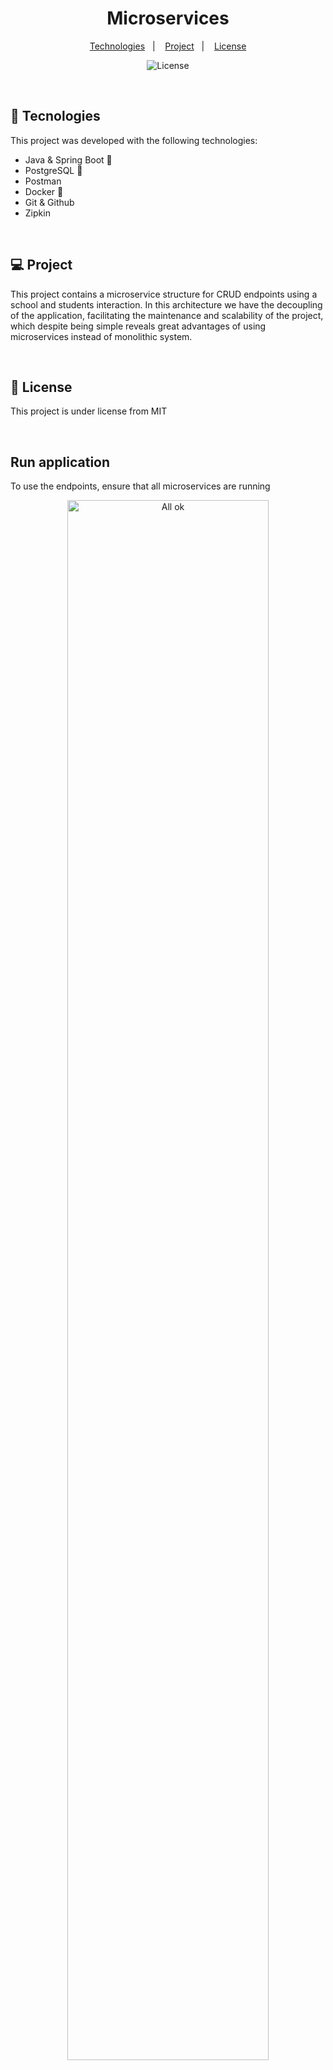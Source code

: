<h1 align="center"> Microservices </h1>
<p align="center">
  <a href="#-tecnologies">Technologies</a>&nbsp;&nbsp;&nbsp;|&nbsp;&nbsp;&nbsp;
  <a href="#-project">Project</a>&nbsp;&nbsp;&nbsp;|&nbsp;&nbsp;&nbsp;
  <a href="#memo-license">License</a>
  <p align="center">
  <img alt="License" src="https://img.shields.io/static/v1?label=license&message=MIT&color=49AA26&labelColor=000000">
</p>
</p>

<br>

## 🚀 Tecnologies

This project was developed with the following technologies:

- Java & Spring Boot 🍃
- PostgreSQL 🐘
- Postman
- Docker 🚢
- Git & Github
- Zipkin

 <br>

## 💻 Project

This project contains a microservice structure for CRUD endpoints using a school and students interaction. In this architecture we have the decoupling of the application, 
facilitating the maintenance and scalability of the project, which despite being simple reveals great advantages of using microservices instead of monolithic system.

<br>

## :memo: License


This project is under license from MIT

<br>

## Run application
<p>To use the endpoints, ensure that all microservices are running </p>

<p align="center">
  <img alt="All ok" src="./img/all_running.png" width="80%">
</p>

<p>Same to docker container</p>
<p align="center">
  <img alt="Docker" src="./img/docker.png" width="80%">
</p>

<br>

## Endpoints 
<p>To test the application endpoints you can use the Postman, HttpPie, Insomnia...</p>

<br>

### Get all students
 - <p> To fetch all students, you'll use: </p>
<p align="center">

  ```
  https://localhost:8090/api/v1/students
  ```
  
  <img alt="All students" src="./img/get_students.png" width="80%">
</p>

<br>

### Get all schools
 - <p> To fetch all schools, you'll use: </p>
<p align="center">

  ```
  https://localhost:8070/api/v1/schools
  ```
  
  <img alt="All scholls" src="./img/get_schools.png" width="80%">
</p>

<br>

### Post students
 - <p> To post students, you'll use the JSON format and the endoint below </p>
<p align="center">
 
  ```
  https://localhost:8090/api/v1/students

{
    "firstName": "{{$randomFirstName}}",
    "lastName": "{{$randomLastName}}",
    "email": "{{$randomEmail}}",
    "schoolId": 2
}
  ```
  
  <img alt="Post students" src="./img/post_students.png" width="80%">
</p>

<br>

### Create schools
 - <p> To create schools, you'll use the JSON format and the endoint below </p>
<p align="center">

  ```
  https://localhost:8070/api/v1/scholls
{
    "name": "School 1",
    "email": "{{$randomEmail}}"
}
```

  <img alt="Post schools" src="./img/post_schools.png" width="80%">
</p>

<br>

### Get student from school
 - <p> The school side interacts with the student side, fetching the data of students from a pre-selected school </p>
 <p align="center">
  
  ```
  http://localhost:8070/api/v1/schools/with-students/1
  ```
  
  <img alt="Students from school" src="./img/get_students_from_school.png" width="80%">
  <img alt="Students from school" src="./img/get_students_from_school2.png" width="80%">
</p>

<br> 

### Monitoring the app performance with zipkin
 - <p> In zipkin port, you can view all the logs </p>
 
 <p align="center"> 
  <img alt="Zipkin" src="./img/zipkin.png" width="70%">
  <img alt="Logs" src="./img/logs.png" width="70%">
</p>

<p>Thanks for your attention, see you next time 💜</p>

